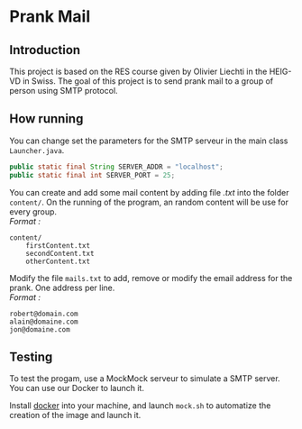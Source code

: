 # Prank Mail

## Introduction
This project is based on the RES course given by Olivier Liechti in the HEIG-VD in Swiss. The goal of this project is to send prank mail to a group of person using SMTP protocol.

## How running
You can change set the parameters for the SMTP serveur in the main class `Launcher.java`.  
```java
public static final String SERVER_ADDR = "localhost";
public static final int SERVER_PORT = 25;
```

You can create and add some mail content by adding file *.txt* into the folder `content/`. On the running of the program, an random content will be use for every group.  
*Format :*
```
content/
    firstContent.txt
    secondContent.txt
    otherContent.txt
```
Modify the file `mails.txt` to add, remove or modify the email address for the prank. One address per line.  
*Format :*
```
robert@domain.com
alain@domaine.com
jon@domaine.com
```

## Testing
To test the progam, use a MockMock serveur to simulate a SMTP server. You can use our Docker to launch it.

Install [docker](https://www.docker.com/) into your machine, and launch `mock.sh` to automatize the creation of the image and launch it. 
